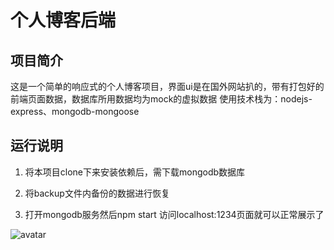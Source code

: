 # 个人博客后端

## 项目简介
这是一个简单的响应式的个人博客项目，界面ui是在国外网站扒的，带有打包好的前端页面数据，数据库所用数据均为mock的虚拟数据
使用技术栈为：nodejs-express、mongodb-mongoose

## 运行说明
1. 将本项目clone下来安装依赖后，需下载mongodb数据库

2. 将backup文件内备份的数据进行恢复

3. 打开mongodb服务然后npm start 访问localhost:1234页面就可以正常展示了

![avatar](https://s1.ax1x.com/2020/08/14/diiOGd.png)
